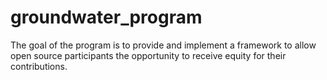 # groundwater_program
The goal of the program is to provide and implement a framework to allow open source participants the opportunity to receive equity for their contributions. 
